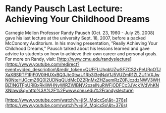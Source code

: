 # Randy Pausch Last Lecture: Achieving Your Childhood Dreams

Carnegie Mellon Professor Randy Pausch (Oct. 23, 1960 - July 25, 2008) gave his last lecture at the university Sept. 18, 2007, before a packed McConomy Auditorium. In his moving presentation, "Really Achieving Your Childhood Dreams," Pausch talked about his lessons learned and gave advice to students on how to achieve their own career and personal goals. For more on Randy, visit: [http://www.cmu.edu/randyslecture](https://www.youtube.com/redirect?event=video_description\&redir_token=QUFFLUhqbUZwSFZCS2xPeURqOTJXaXBSRTF1RjF0V0lHUXxBQ3Jtc0tsaU1Rb3l3ejNaV1J5VUZmR1ZLZU1lVXJwN0NteHJOcmZ6Q0l2UDNqQUdMcDZ2RnMxZHZaemRzZ0FJczdzNWV3WHBjZlNGTFpURlBxRkliWHNyWlRZWlBNV2xzelNuRWFjODFCc3JVck1VdVhKNXNIaw\&q=http%3A%2F%2Fwww.cmu.edu%2Frandyslecture)

[https://www.youtube.com/watch?v=ji5\_MqicxSo\&t=376s](https://www.youtube.com/watch?v=ji5\_MqicxSo\&t=376s)

